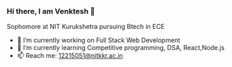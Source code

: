 ### Hi there, I am Venktesh  👋

<!--
**venktesh0755/venktesh0755** is a ✨ _special_ ✨ repository because its `README.md` (this file) appears on your GitHub profile.

Here are some ideas to get you started:
Sophomore at NIT Kurukshetra pursuing Btech in ECE
- 🔭 I’m currently working on Full Stack Web Development 
- 🌱 I’m currently learning Competitive programming, DSA, React,Node.js
- 📫  Reach me: 12215051@nitkkr.ac.in
-->
Sophomore at NIT Kurukshetra pursuing Btech in ECE
- 🔭 I’m currently working on Full Stack Web Development 
- 🌱 I’m currently learning Competitive programming, DSA, React,Node.js
- 📫  Reach me: 12215051@nitkkr.ac.in
